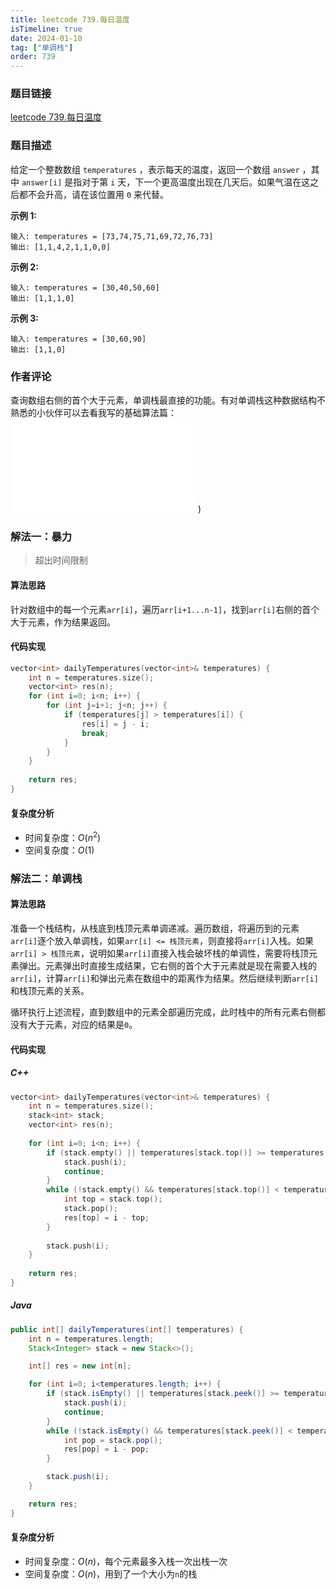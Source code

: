 ```yaml
---
title: leetcode 739.每日温度
isTimeline: true
date: 2024-01-10
tag: ["单调栈"]
order: 739
---
```


### 题目链接

<a href="https://leetcode.cn/problems/daily-temperatures">leetcode 739.每日温度</a>

### 题目描述

给定一个整数数组 `temperatures` ，表示每天的温度，返回一个数组 `answer` ，其中 `answer[i]` 是指对于第 `i` 天，下一个更高温度出现在几天后。如果气温在这之后都不会升高，请在该位置用 `0` 来代替。

**示例 1:**

```
输入: temperatures = [73,74,75,71,69,72,76,73]
输出: [1,1,4,2,1,1,0,0]
```

**示例 2:**

```
输入: temperatures = [30,40,50,60]
输出: [1,1,1,0]
```

**示例 3:**

```
输入: temperatures = [30,60,90]
输出: [1,1,0]
```

### 作者评论

查询数组右侧的首个大于元素，单调栈最直接的功能。有对单调栈这种数据结构不熟悉的小伙伴可以去看我写的基础算法篇：![单调栈基础](../02_算法小册/07_单调栈.md))

### 解法一：暴力

> 超出时间限制

#### 算法思路

针对数组中的每一个元素`arr[i]`，遍历`arr[i+1...n-1]`，找到`arr[i]`右侧的首个大于元素，作为结果返回。

#### 代码实现

```cpp
vector<int> dailyTemperatures(vector<int>& temperatures) {
    int n = temperatures.size();
    vector<int> res(n);
    for (int i=0; i<n; i++) {
        for (int j=i+1; j<n; j++) {
            if (temperatures[j] > temperatures[i]) {
                res[i] = j - i;
                break;
            }
        }
    }
    
    return res;
}
```

#### 复杂度分析

- 时间复杂度：$O(n^2)$
- 空间复杂度：$O(1)$

### 解法二：单调栈

#### 算法思路

准备一个栈结构，从栈底到栈顶元素单调递减。遍历数组，将遍历到的元素`arr[i]`逐个放入单调栈，如果`arr[i] <= 栈顶元素`，则直接将`arr[i]`入栈。如果`arr[i] > 栈顶元素`，说明如果`arr[i]`直接入栈会破坏栈的单调性，需要将栈顶元素弹出。元素弹出时直接生成结果，它右侧的首个大于元素就是现在需要入栈的`arr[i]`，计算`arr[i]`和弹出元素在数组中的距离作为结果。然后继续判断`arr[i]`和栈顶元素的关系。

循环执行上述流程，直到数组中的元素全部遍历完成，此时栈中的所有元素右侧都没有大于元素，对应的结果是`0`。

#### 代码实现

##### C++

```cpp
vector<int> dailyTemperatures(vector<int>& temperatures) {
    int n = temperatures.size();
    stack<int> stack;
    vector<int> res(n);
    
    for (int i=0; i<n; i++) {
        if (stack.empty() || temperatures[stack.top()] >= temperatures[i]) {
            stack.push(i);
            continue;
        }
        while (!stack.empty() && temperatures[stack.top()] < temperatures[i]) {
            int top = stack.top();
            stack.pop();
            res[top] = i - top;
        }
        
        stack.push(i);
    }
    
    return res;
}
```

##### Java

```java
public int[] dailyTemperatures(int[] temperatures) {
    int n = temperatures.length;
    Stack<Integer> stack = new Stack<>();

    int[] res = new int[n];

    for (int i=0; i<temperatures.length; i++) {
        if (stack.isEmpty() || temperatures[stack.peek()] >= temperatures[i]) {
            stack.push(i);
            continue;
        }
        while (!stack.isEmpty() && temperatures[stack.peek()] < temperatures[i]) {
            int pop = stack.pop();
            res[pop] = i - pop;
        }

        stack.push(i);
    }

    return res;
}
```

#### 复杂度分析

- 时间复杂度：$O(n)$，每个元素最多入栈一次出栈一次
- 空间复杂度：$O(n)$，用到了一个大小为`n`的栈
